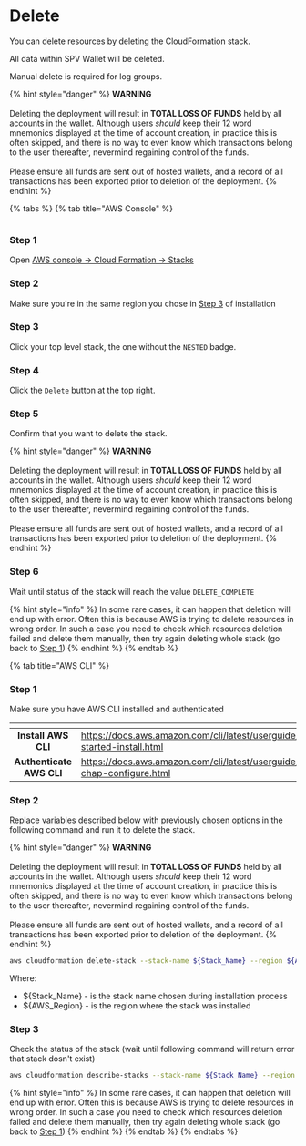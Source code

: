 # Delete

You can delete resources by deleting the CloudFormation stack.

All data within SPV Wallet will be deleted.

Manual delete is required for log groups.

{% hint style="danger" %}
**WARNING**\
\
Deleting the deployment will result in **TOTAL LOSS OF FUNDS** held by all accounts in the wallet. Although users _should_ keep their 12 word mnemonics displayed at the time of account creation, in practice this is often skipped, and there is no way to even know which transactions belong to the user thereafter, nevermind regaining control of the funds.\
\
Please ensure all funds are sent out of hosted wallets, and a record of all transactions has been exported prior to deletion of the deployment.
{% endhint %}

{% tabs %}
{% tab title="AWS Console" %}
<figure><img src="../../../wallets/spv-wallet/installation/.gitbook/assets/image%20(11).png" alt=""><figcaption></figcaption></figure>

### Step 1

Open [AWS console -> Cloud Formation -> Stacks](https://console.aws.amazon.com/cloudformation/home#stacks)

### Step 2

Make sure you're in the same region you chose in [Step 3](installation.md#step-4) of installation

### Step 3

Click your top level stack, the one without the `NESTED` badge.

### Step 4

Click the `Delete` button at the top right.

### Step 5

Confirm that you want to delete the stack.

{% hint style="danger" %}
**WARNING**\
\
Deleting the deployment will result in **TOTAL LOSS OF FUNDS** held by all accounts in the wallet. Although users _should_ keep their 12 word mnemonics displayed at the time of account creation, in practice this is often skipped, and there is no way to even know which transactions belong to the user thereafter, nevermind regaining control of the funds.\
\
Please ensure all funds are sent out of hosted wallets, and a record of all transactions has been exported prior to deletion of the deployment.
{% endhint %}

### Step 6

Wait until status of the stack will reach the value `DELETE_COMPLETE`

{% hint style="info" %}
In some rare cases, it can happen that deletion will end up with error. Often this is because AWS is trying to delete resources in wrong order. In such a case you need to check which resources deletion failed and delete them manually, then try again deleting whole stack (go back to [Step 1](delete.md#step-1))
{% endhint %}
{% endtab %}

{% tab title="AWS CLI" %}
### Step 1

Make sure you have AWS CLI installed and authenticated

<table data-card-size="large" data-column-title-hidden data-view="cards" data-full-width="true"><thead><tr><th align="center"></th><th data-hidden data-card-target data-type="content-ref"></th></tr></thead><tbody><tr><td align="center"><strong>Install AWS CLI</strong></td><td><a href="https://docs.aws.amazon.com/cli/latest/userguide/getting-started-install.html">https://docs.aws.amazon.com/cli/latest/userguide/getting-started-install.html</a></td></tr><tr><td align="center"><strong>Authenticate AWS CLI</strong></td><td><a href="https://docs.aws.amazon.com/cli/latest/userguide/cli-chap-configure.html">https://docs.aws.amazon.com/cli/latest/userguide/cli-chap-configure.html</a></td></tr></tbody></table>

### Step 2

Replace variables described below with previously chosen options in the following command and run it to delete the stack.

{% hint style="danger" %}
**WARNING**\
\
Deleting the deployment will result in **TOTAL LOSS OF FUNDS** held by all accounts in the wallet. Although users _should_ keep their 12 word mnemonics displayed at the time of account creation, in practice this is often skipped, and there is no way to even know which transactions belong to the user thereafter, nevermind regaining control of the funds.\
\
Please ensure all funds are sent out of hosted wallets, and a record of all transactions has been exported prior to deletion of the deployment.
{% endhint %}

```bash
aws cloudformation delete-stack --stack-name ${Stack_Name} --region ${AWS_Region}
```

Where:

* ${Stack\_Name} - is the stack name chosen during installation process
* ${AWS\_Region} - is the region where the stack was installed

### Step 3

Check the status of the stack (wait until following command will return error that stack dosn't exist)

```bash
aws cloudformation describe-stacks --stack-name ${Stack_Name} --region ${AWS_Region}
```

{% hint style="info" %}
In some rare cases, it can happen that deletion will end up with error. Often this is because AWS is trying to delete resources in wrong order. In such a case you need to check which resources deletion failed and delete them manually, then try again deleting whole stack (go back to [Step 1](delete.md#step-1-1))
{% endhint %}
{% endtab %}
{% endtabs %}
